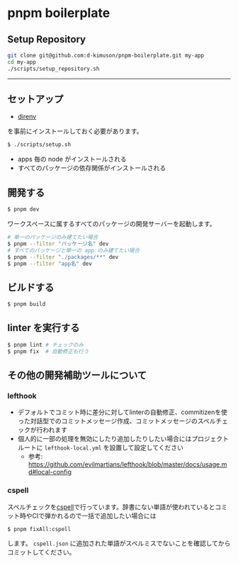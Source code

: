 # pnpm boilerplate

## Setup Repository

```bash
git clone git@github.com:d-kimuson/pnpm-boilerplate.git my-app
cd my-app
./scripts/setup_repository.sh
```

---

## セットアップ

- [direnv](https://github.com/direnv/direnv)

を事前にインストールしておく必要があります。

```bash
$ ./scripts/setup.sh
```

- apps 毎の node がインストールされる
- すべてのパッケージの依存関係がインストールされる

## 開発する

```bash
$ pnpm dev
```

ワークスペースに属するすべてのパッケージの開発サーバーを起動します。

```bash
# 単一のパッケージのみ建てたい場合
$ pnpm --filter "パッケージ名" dev
# すべてのパッケージと単一の app のみ建てたい場合
$ pnpm --filter "./packages/**" dev
$ pnpm --filter "app名" dev
```

## ビルドする

```bash
$ pnpm build
```

## linter を実行する

```bash
$ pnpm lint # チェックのみ
$ pnpm fix  # 自動修正も行う
```

## その他の開発補助ツールについて

### lefthook

- デフォルトでコミット時に差分に対してlinterの自動修正、commitizenを使った対話型でのコミットメッセージ作成、コミットメッセージのスペルチェックが行われます
- 個人的に一部の処理を無効にしたり追加したりしたい場合にはプロジェクトルートに `lefthook-local.yml` を設置して設定してください
  - 参考: https://github.com/evilmartians/lefthook/blob/master/docs/usage.md#local-config

### cspell

スペルチェックを[cspell](https://cspell.org/)で行っています。辞書にない単語が使われているとコミット時やCIで弾かれるので一括で追加したい場合には

```bash
$ pnpm fixAll:cspell
```

します。
`cspell.json` に追加された単語がスペルミスでないことを確認してからコミットしてください。
